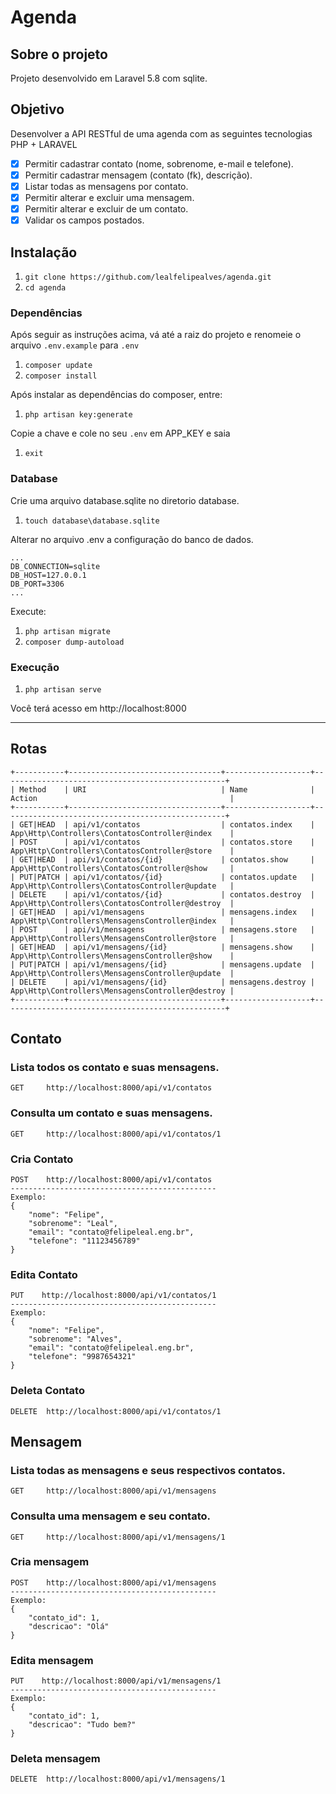 # Agenda

## Sobre o projeto

Projeto desenvolvido em Laravel 5.8 com sqlite.

## Objetivo

Desenvolver a API RESTful de uma agenda com as seguintes tecnologias PHP + LARAVEL

-[x] Permitir cadastrar contato (nome, sobrenome, e-mail e telefone). 
-[x] Permitir cadastrar mensagem (contato (fk), descrição). 
-[x] Listar todas as mensagens por contato. 
-[x] Permitir alterar e excluir uma mensagem. 
-[x] Permitir alterar e excluir de um contato. 
-[x] Validar os campos postados.

## Instalação
1. `git clone https://github.com/lealfelipealves/agenda.git`
1. `cd agenda`

### Dependências
Após seguir as instruções acima, vá até a raiz do projeto e renomeie o arquivo `.env.example` para `.env`
1. `composer update`
1. `composer install`

Após instalar as dependências do composer, entre:
1. `php artisan key:generate`

Copie a chave e cole no seu `.env` em APP_KEY e saia
1. `exit`

### Database
Crie uma arquivo database.sqlite no diretorio database.
1. `touch database\database.sqlite`

Alterar no arquivo .env a configuração do banco de dados.
```
...
DB_CONNECTION=sqlite
DB_HOST=127.0.0.1
DB_PORT=3306
...
```

Execute:
1. `php artisan migrate`
1. `composer dump-autoload`

### Execução

1. `php artisan serve`

Você terá acesso em http://localhost:8000

___

## Rotas
```
+-----------+----------------------------------+-------------------+--------------------------------------------------+
| Method    | URI                              | Name              | Action                                           |
+-----------+----------------------------------+-------------------+--------------------------------------------------+
| GET|HEAD  | api/v1/contatos                  | contatos.index    | App\Http\Controllers\ContatosController@index    |
| POST      | api/v1/contatos                  | contatos.store    | App\Http\Controllers\ContatosController@store    |
| GET|HEAD  | api/v1/contatos/{id}             | contatos.show     | App\Http\Controllers\ContatosController@show     |
| PUT|PATCH | api/v1/contatos/{id}             | contatos.update   | App\Http\Controllers\ContatosController@update   |
| DELETE    | api/v1/contatos/{id}             | contatos.destroy  | App\Http\Controllers\ContatosController@destroy  |
| GET|HEAD  | api/v1/mensagens                 | mensagens.index   | App\Http\Controllers\MensagensController@index   |
| POST      | api/v1/mensagens                 | mensagens.store   | App\Http\Controllers\MensagensController@store   |
| GET|HEAD  | api/v1/mensagens/{id}            | mensagens.show    | App\Http\Controllers\MensagensController@show    |
| PUT|PATCH | api/v1/mensagens/{id}            | mensagens.update  | App\Http\Controllers\MensagensController@update  |
| DELETE    | api/v1/mensagens/{id}            | mensagens.destroy | App\Http\Controllers\MensagensController@destroy |
+-----------+----------------------------------+-------------------+--------------------------------------------------+
```

## Contato

### Lista todos os contato e suas mensagens.
```
GET     http://localhost:8000/api/v1/contatos
```

### Consulta um contato e suas mensagens.
```
GET     http://localhost:8000/api/v1/contatos/1
```

### Cria Contato
```
POST    http://localhost:8000/api/v1/contatos
----------------------------------------------
Exemplo:
{
    "nome": "Felipe",
    "sobrenome": "Leal",
    "email": "contato@felipeleal.eng.br",
    "telefone": "11123456789"
}
```

### Edita Contato
```
PUT    http://localhost:8000/api/v1/contatos/1
----------------------------------------------
Exemplo:
{
    "nome": "Felipe",
    "sobrenome": "Alves",
    "email": "contato@felipeleal.eng.br",
    "telefone": "9987654321"
}
```

### Deleta Contato
```
DELETE  http://localhost:8000/api/v1/contatos/1
```


## Mensagem

### Lista todas as mensagens e seus respectivos contatos.
```
GET     http://localhost:8000/api/v1/mensagens
```

### Consulta uma mensagem e seu contato.
```
GET     http://localhost:8000/api/v1/mensagens/1
```

### Cria mensagem
```
POST    http://localhost:8000/api/v1/mensagens
----------------------------------------------
Exemplo:
{
    "contato_id": 1,
    "descricao": "Olá"
}
```

### Edita mensagem
```
PUT    http://localhost:8000/api/v1/mensagens/1
----------------------------------------------
Exemplo:
{
    "contato_id": 1,
    "descricao": "Tudo bem?"
}
```

### Deleta mensagem
```
DELETE  http://localhost:8000/api/v1/mensagens/1
```
